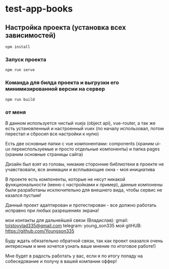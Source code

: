 # test-app-books

## Настройка проекта (установка всех зависимостей)

```
npm install
```

### Запуск проекта

```
npm run serve
```

### Команда для билда проекта и выгрузки его минимизированной версии на сервер

```
npm run build
```

### от меня

В данном используется чистый vuejs (object api), vue-router, а так же есть установленный и настроенный vuex (по началу
использовал, потом перестал и сбросил все настройки к нулю)

Есть две основные папки с vue компонентами: components (храним ui-ux переиспользуемые и просто отдельные компоненты) и папка pages (храним основные страницы сайта)

Дизайн был взят из головы, никакие сторонние библиотеки в проекте не учавствовали, все анимации и всплывающие окна - моя инициатива

В проекте есть компоненты, которые не несут никакой функциональности (меню с настройками к пример), данные компонены были разработаны
исключительно для внешнего вида, чтобы сервис не казался пустым!

Данный проект адаптирован и протестирован - все должно работать исправно при любых разрешениях экрана!

мои контакты для дальнейшей связи (Владислав):
gmail: tolstovvlad335@gmail.com
telegram: young_son335
мой gitHUB: https://github.com/Youngson335

Буду ждать обязательно обратной связи, так как проект оказался очень интересным и мне хочется узнать ваше мнение по итоговое работе!)

Мне будет в радость работать у вас, если я по итогу попаду на собеседование и получу в вашей компании оффер!
